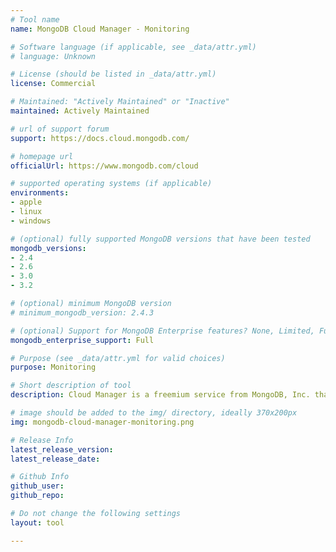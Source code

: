 ```yaml
---
# Tool name
name: MongoDB Cloud Manager - Monitoring

# Software language (if applicable, see _data/attr.yml)
# language: Unknown

# License (should be listed in _data/attr.yml)
license: Commercial

# Maintained: "Actively Maintained" or "Inactive"
maintained: Actively Maintained

# url of support forum
support: https://docs.cloud.mongodb.com/

# homepage url
officialUrl: https://www.mongodb.com/cloud

# supported operating systems (if applicable)
environments:
- apple
- linux
- windows

# (optional) fully supported MongoDB versions that have been tested
mongodb_versions:
- 2.4
- 2.6
- 3.0
- 3.2

# (optional) minimum MongoDB version
# minimum_mongodb_version: 2.4.3

# (optional) Support for MongoDB Enterprise features? None, Limited, Full
mongodb_enterprise_support: Full

# Purpose (see _data/attr.yml for valid choices)
purpose: Monitoring

# Short description of tool
description: Cloud Manager is a freemium service from MongoDB, Inc. that includes comprehensive features for managing, monitoring, and backing up MongoDB infrastructure.

# image should be added to the img/ directory, ideally 370x200px
img: mongodb-cloud-manager-monitoring.png

# Release Info
latest_release_version: 
latest_release_date: 

# Github Info
github_user: 
github_repo: 

# Do not change the following settings
layout: tool

---
```


